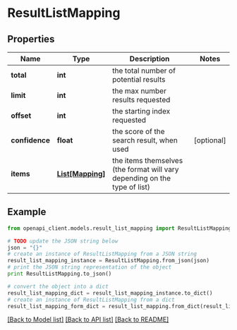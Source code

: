 # ResultListMapping


## Properties
Name | Type | Description | Notes
------------ | ------------- | ------------- | -------------
**total** | **int** | the total number of potential results | 
**limit** | **int** | the max number results requested | 
**offset** | **int** | the starting index requested | 
**confidence** | **float** | the score of the search result, when used | [optional] 
**items** | [**List[Mapping]**](Mapping.md) | the items themselves (the format will vary depending on the type of list) | 

## Example

```python
from openapi_client.models.result_list_mapping import ResultListMapping

# TODO update the JSON string below
json = "{}"
# create an instance of ResultListMapping from a JSON string
result_list_mapping_instance = ResultListMapping.from_json(json)
# print the JSON string representation of the object
print ResultListMapping.to_json()

# convert the object into a dict
result_list_mapping_dict = result_list_mapping_instance.to_dict()
# create an instance of ResultListMapping from a dict
result_list_mapping_form_dict = result_list_mapping.from_dict(result_list_mapping_dict)
```
[[Back to Model list]](../README.md#documentation-for-models) [[Back to API list]](../README.md#documentation-for-api-endpoints) [[Back to README]](../README.md)



